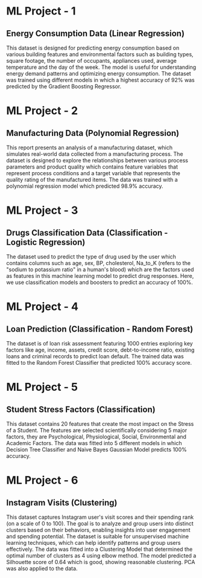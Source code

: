 # ML Project - 1
## Energy Consumption Data (Linear Regression)
This dataset is designed for predicting energy consumption based on various building features and environmental factors such as building types, square footage, the number of occupants, appliances used, average temperature and the day of the week. The model is useful for understanding energy demand patterns and optimizing energy consumption. The dataset was trained using different models in which a highest accuracy of 92% was predicted by the Gradient Boosting Regressor.

# ML Project - 2
## Manufacturing Data (Polynomial Regression)
This report presents an analysis of a manufacturing dataset, which simulates real-world data collected from a manufacturing process. The dataset is designed to explore the relationships between various process parameters and product quality which contains feature variables that represent process conditions and a target variable that represents the quality rating of the manufactured items. The data was trained with a polynomial regression model which predicted 98.9% accuracy.

# ML Project - 3
## Drugs Classification Data (Classification - Logistic Regression)
The dataset used to predict the type of drug used by the user which contains columns such as age, sex, BP, cholesterol, Na_to_K (refers to the "sodium to potassium ratio" in a human's blood) which are the factors used as features in this machine learning model to predict drug responses. Here, we use classification models and boosters to predict an accuracy of 100%. 

# ML Project - 4
## Loan Prediction (Classification - Random Forest)
The dataset is of loan risk assessment featuring 1000 entries exploring key factors like age, income, assets, credit score, debt-to-income ratio, existing loans and criminal records to predict loan default. The trained data was fitted to the Random Forest Classifier that predicted 100% accuracy score.

# ML Project - 5
## Student Stress Factors (Classification)
This dataset contains 20 features that create the most impact on the Stress of a Student. The features are selected scientifically considering 5 major factors, they are Psychological, Physiological, Social, Environmental and Academic Factors. The data was fitted into 5 different models in which Decision Tree Classifier and Naive Bayes Gaussian Model predicts 100% accuracy.

# ML Project - 6
## Instagram Visits (Clustering)
This dataset captures Instagram user's visit scores and their spending rank (on a scale of 0 to 100). The goal is to analyze and group users into distinct clusters based on their behaviors, enabling insights into user engagement and spending potential. The dataset is suitable for unsupervised machine learning techniques, which can help identify patterns and group users effectively. The data was fitted into a Clustering Model that determined the optimal number of clusters as 4 using elbow method. The model predicted a Silhouette score of 0.64 which is good, showing reasonable clustering. PCA was also applied to the data.
